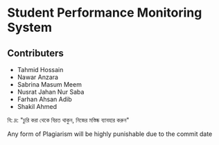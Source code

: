# Student Performance Monitoring System
## Contributers
* Tahmid Hossain
* Nawar Anzara
* Sabrina Masum Meem
* Nusrat Jahan Nur Saba
* Farhan Ahsan Adib
* Shakil Ahmed

বি: দ্র:
"চুরি করা থেকে বিরত থাকুন, 
নিজের মস্তিষ্ক ব্যাবহার করুন"

Any form of Plagiarism will be highly punishable due to the commit date
